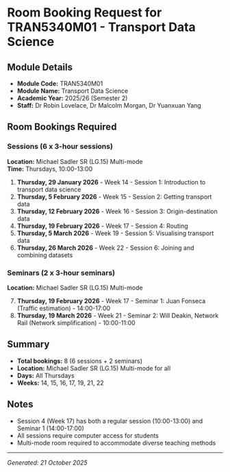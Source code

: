 # Room Booking Request for TRAN5340M01 - Transport Data Science

## Module Details
- **Module Code:** TRAN5340M01
- **Module Name:** Transport Data Science
- **Academic Year:** 2025/26 (Semester 2)
- **Staff:** Dr Robin Lovelace, Dr Malcolm Morgan, Dr Yuanxuan Yang

## Room Bookings Required

### Sessions (6 x 3-hour sessions)
**Location:** Michael Sadler SR (LG.15) Multi-mode  
**Time:** Thursdays, 10:00-13:00

1. **Thursday, 29 January 2026** - Week 14 - Session 1: Introduction to transport data science
2. **Thursday, 5 February 2026** - Week 15 - Session 2: Getting transport data
3. **Thursday, 12 February 2026** - Week 16 - Session 3: Origin-destination data
4. **Thursday, 19 February 2026** - Week 17 - Session 4: Routing
5. **Thursday, 5 March 2026** - Week 19 - Session 5: Visualising transport data
6. **Thursday, 26 March 2026** - Week 22 - Session 6: Joining and combining datasets

### Seminars (2 x 3-hour seminars)
**Location:** Michael Sadler SR (LG.15) Multi-mode

7. **Thursday, 19 February 2026** - Week 17 - Seminar 1: Juan Fonseca (Traffic estimation) - 14:00-17:00
8. **Thursday, 19 March 2026** - Week 21 - Seminar 2: Will Deakin, Network Rail (Network simplification) - 10:00-11:00

## Summary
- **Total bookings:** 8 (6 sessions + 2 seminars)
- **Location:** Michael Sadler SR (LG.15) Multi-mode for all
- **Days:** All Thursdays
- **Weeks:** 14, 15, 16, 17, 19, 21, 22

## Notes
- Session 4 (Week 17) has both a regular session (10:00-13:00) and Seminar 1 (14:00-17:00)
- All sessions require computer access for students
- Multi-mode room required to accommodate diverse teaching methods

---
*Generated: 21 October 2025*
